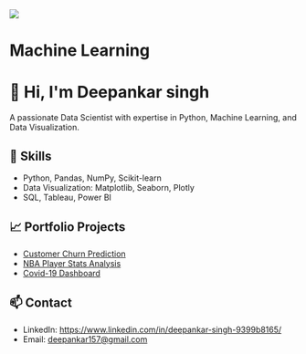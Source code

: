 <img src="black-myth-wukong-7680x4320-18173.jpg" />

# Machine Learning
# 👋 Hi, I'm Deepankar singh
A passionate Data Scientist with expertise in Python, Machine Learning, and Data Visualization.

## 🔧 Skills
- Python, Pandas, NumPy, Scikit-learn
- Data Visualization: Matplotlib, Seaborn, Plotly
- SQL, Tableau, Power BI

## 📈 Portfolio Projects
- [Customer Churn Prediction](https://github.com/yourname/churn-prediction)
- [NBA Player Stats Analysis](https://github.com/yourname/nba-data-analysis)
- [Covid-19 Dashboard](https://github.com/yourname/covid-dashboard)

## 📫 Contact
- LinkedIn: https://www.linkedin.com/in/deepankar-singh-9399b8165/
- Email: deepankar157@gmail.com 
